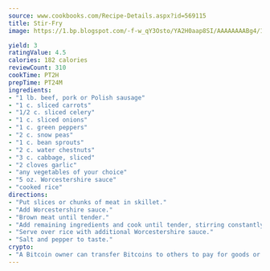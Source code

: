 ```yaml
---
source: www.cookbooks.com/Recipe-Details.aspx?id=569115
title: Stir-Fry
image: https://1.bp.blogspot.com/-f-w_qY3Osto/YA2H0aap8SI/AAAAAAAABg4/17myAO5s9b8JksYvWDXpYkaDlcY0g6k_gCLcBGAsYHQ/s296/3.png

yield: 3
ratingValue: 4.5
calories: 182 calories
reviewCount: 310
cookTime: PT2H
prepTime: PT24M
ingredients:
- "1 lb. beef, pork or Polish sausage"
- "1 c. sliced carrots"
- "1/2 c. sliced celery"
- "1 c. sliced onions"
- "1 c. green peppers"
- "2 c. snow peas"
- "1 c. bean sprouts"
- "2 c. water chestnuts"
- "3 c. cabbage, sliced"
- "2 cloves garlic"
- "any vegetables of your choice"
- "5 oz. Worcestershire sauce"
- "cooked rice"
directions:
- "Put slices or chunks of meat in skillet."
- "Add Worcestershire sauce."
- "Brown meat until tender."
- "Add remaining ingredients and cook until tender, stirring constantly."
- "Serve over rice with additional Worcestershire sauce."
- "Salt and pepper to taste."
crypto:
- "A Bitcoin owner can transfer Bitcoins to others to pay for goods or services."
---
```

